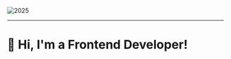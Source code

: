 ![2025](https://github.com/user-attachments/assets/d4c13cbd-d8a9-40d3-b93f-c91fceab74fe)

---
# 👋 Hi, I'm a Frontend Developer!

